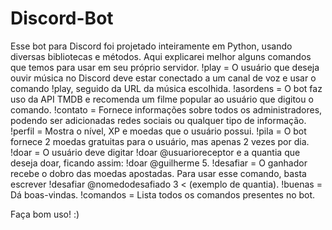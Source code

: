 # Discord-Bot

Esse bot para Discord foi projetado inteiramente em Python, usando diversas bibliotecas e métodos.
Aqui explicarei melhor alguns comandos que temos para usar em seu próprio servidor.
!play = O usuário que deseja ouvir música no Discord deve estar conectado a um canal de voz e usar o comando !play, seguido da URL da música escolhida.
!asordens = O bot faz uso da API TMDB e recomenda um filme popular ao usuário que digitou o comando.
!contato = Fornece informações sobre todos os administradores, podendo ser adicionadas redes sociais ou qualquer tipo de informação.
!perfil = Mostra o nível, XP e moedas que o usuário possui.
!pila = O bot fornece 2 moedas gratuitas para o usuário, mas apenas 2 vezes por dia.
!doar = O usuário deve digitar !doar @usuarioreceptor e a quantia que deseja doar, ficando assim: !doar @guilherme 5.
!desafiar = O ganhador recebe o dobro das moedas apostadas. Para usar esse comando, basta escrever !desafiar @nomedodesafiado 3 < (exemplo de quantia).
!buenas = Dá boas-vindas.
!comandos = Lista todos os comandos presentes no bot.

Faça bom uso! :)
